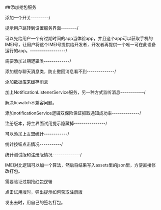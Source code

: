 ##添加抢包服务

添加一个开关---------/

提示用户跳转到设置服务界面--------/

可以先给用户一个有过期时间的app当体验app，并且这个app可以获取手机的IMEI号，让用户将这个IMEI号提供给开发者，开发者再提供一个唯一可在此设备运行的app。------------------/


需要添加过期逻辑类-------------/

添加缓存聊天消息类，防止撤回消息看不到--------------/

添加数据库来缓存消息

加上NotificationListenerService服务，另一种方式监听消息------------/

解决ticwatch不兼容问题。

添加notificationService逻辑双保险保证抓取通知成功率--------------/

注册版本，将主界面试用提示隐藏掉----------------/


可以添加上友盟统计------------/

统计按钮点击情况-----------/

统计测试版和注册版情况--------------/


IMEI对比逻辑可以加一个算法，然后将结果写入assets里的json里，方便直接修改打包。


需要验证过期抢红包逻辑


点击试用版时，弹出提示如何获取注册版


发出去时，用自己的签名打包。